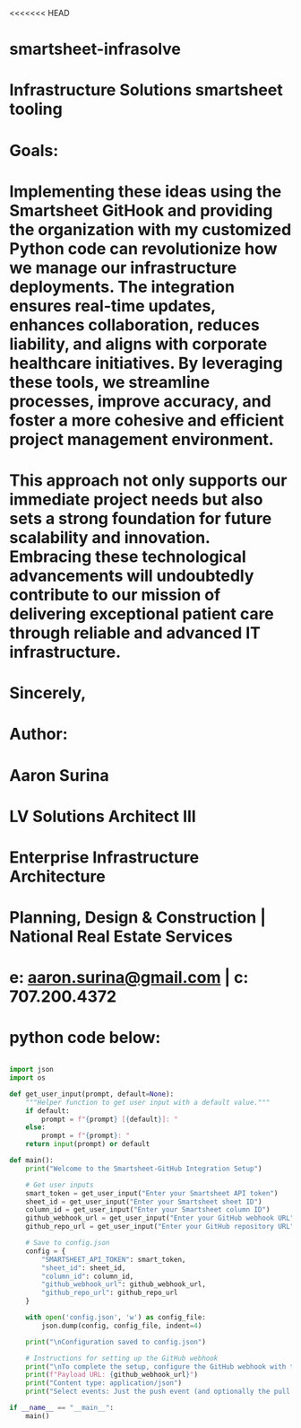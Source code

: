 <<<<<<< HEAD
# smartsheet-infrasolve
Infrastructure Solutions smartsheet tooling
=======
# Goals:
# Implementing these ideas using the Smartsheet GitHook and providing the organization with my customized Python code can revolutionize how we manage our infrastructure deployments. The integration ensures real-time updates, enhances collaboration, reduces liability, and aligns with corporate healthcare initiatives. By leveraging these tools, we streamline processes, improve accuracy, and foster a more cohesive and efficient project management environment.

# This approach not only supports our immediate project needs but also sets a strong foundation for future scalability and innovation. Embracing these technological advancements will undoubtedly contribute to our mission of delivering exceptional patient care through reliable and advanced IT infrastructure.

# Sincerely,

# Author:
# Aaron Surina
# LV Solutions Architect III
# Enterprise Infrastructure Architecture
# Planning, Design & Construction | National Real Estate Services
# 
# e: aaron.surina@gmail.com | c: 707.200.4372
# python code below:
``` python

import json
import os

def get_user_input(prompt, default=None):
    """Helper function to get user input with a default value."""
    if default:
        prompt = f"{prompt} [{default}]: "
    else:
        prompt = f"{prompt}: "
    return input(prompt) or default

def main():
    print("Welcome to the Smartsheet-GitHub Integration Setup")

    # Get user inputs
    smart_token = get_user_input("Enter your Smartsheet API token")
    sheet_id = get_user_input("Enter your Smartsheet sheet ID")
    column_id = get_user_input("Enter your Smartsheet column ID")
    github_webhook_url = get_user_input("Enter your GitHub webhook URL")
    github_repo_url = get_user_input("Enter your GitHub repository URL")

    # Save to config.json
    config = {
        "SMARTSHEET_API_TOKEN": smart_token,
        "sheet_id": sheet_id,
        "column_id": column_id,
        "github_webhook_url": github_webhook_url,
        "github_repo_url": github_repo_url
    }

    with open('config.json', 'w') as config_file:
        json.dump(config, config_file, indent=4)

    print("\nConfiguration saved to config.json")

    # Instructions for setting up the GitHub webhook
    print("\nTo complete the setup, configure the GitHub webhook with the following details:")
    print(f"Payload URL: {github_webhook_url}")
    print("Content type: application/json")
    print("Select events: Just the push event (and optionally the pull request event)")

if __name__ == "__main__":
    main()

